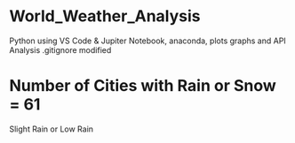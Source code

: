 # World_Weather_Analysis
Python using VS Code & Jupiter Notebook, anaconda, plots graphs and API Analysis
.gitignore modified 

# Number of Cities with Rain or Snow = 61
Slight Rain or Low Rain

